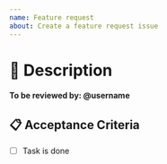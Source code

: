 ```yaml
---
name: Feature request
about: Create a feature request issue
---
```


# 🧱 Description

<!--- Provide a general summary of the feature -->

<!-- Please be sure to add at least 1 reviewer -->
#### To be reviewed by: @username

## 📋 Acceptance Criteria

<!--- The items should express desired status.  -->
<!--- e.g. "The button gets darker when pressed." -->

- [ ] Task is done
